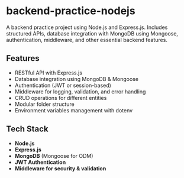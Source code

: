 # backend-practice-nodejs
A backend practice project using Node.js and Express.js. Includes structured APIs, database integration with MongoDB using Mongoose, authentication, middleware, and other essential backend features.

## Features

- RESTful API with Express.js  
- Database integration using MongoDB & Mongoose  
- Authentication (JWT or session-based)  
- Middleware for logging, validation, and error handling  
- CRUD operations for different entities  
- Modular folder structure  
- Environment variables management with dotenv  

## Tech Stack

- **Node.js**  
- **Express.js**  
- **MongoDB** (Mongoose for ODM)  
- **JWT Authentication**  
- **Middleware for security & validation**  


